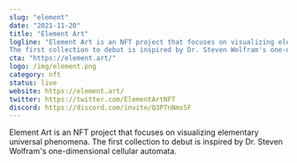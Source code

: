 ```yaml
---
slug: "element"
date: "2021-11-20"
title: "Element Art"
logline: "Element Art is an NFT project that focuses on visualizing elementary universal phenomena.
The first collection to debut is inspired by Dr. Steven Wolfram's one-dimensional cellular automata."
cta: "https://element.art/"
logo: /img/element.png
category: nft
status: live
website: https://element.art/
twitter: https://twitter.com/ElementArtNFT
discord: https://discord.com/invite/Q3P7nNmsSF
---
```


Element Art is an NFT project that focuses on visualizing elementary universal phenomena.
The first collection to debut is inspired by Dr. Steven Wolfram's one-dimensional cellular automata.

